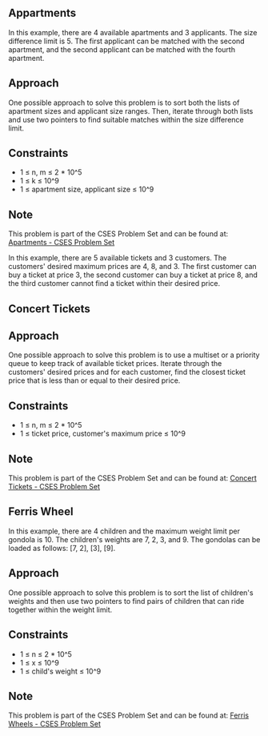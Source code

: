 ## Appartments

In this example, there are 4 available apartments and 3 applicants. The size difference limit is 5. The first applicant can be matched with the second apartment, and the second applicant can be matched with the fourth apartment.

## Approach

One possible approach to solve this problem is to sort both the lists of apartment sizes and applicant size ranges. Then, iterate through both lists and use two pointers to find suitable matches within the size difference limit.

## Constraints

- 1 ≤ n, m ≤ 2 * 10^5
- 1 ≤ k ≤ 10^9
- 1 ≤ apartment size, applicant size ≤ 10^9

## Note

This problem is part of the CSES Problem Set and can be found at: [Apartments - CSES Problem Set](https://cses.fi/problemset/task/1084)



In this example, there are 5 available tickets and 3 customers. The customers' desired maximum prices are 4, 8, and 3. The first customer can buy a ticket at price 3, the second customer can buy a ticket at price 8, and the third customer cannot find a ticket within their desired price.

## Concert Tickets

## Approach

One possible approach to solve this problem is to use a multiset or a priority queue to keep track of available ticket prices. Iterate through the customers' desired prices and for each customer, find the closest ticket price that is less than or equal to their desired price.

## Constraints

- 1 ≤ n, m ≤ 2 * 10^5
- 1 ≤ ticket price, customer's maximum price ≤ 10^9

## Note

This problem is part of the CSES Problem Set and can be found at: [Concert Tickets - CSES Problem Set](https://cses.fi/problemset/task/1091)

## Ferris Wheel

In this example, there are 4 children and the maximum weight limit per gondola is 10. The children's weights are 7, 2, 3, and 9. The gondolas can be loaded as follows: [7, 2], [3], [9].

## Approach

One possible approach to solve this problem is to sort the list of children's weights and then use two pointers to find pairs of children that can ride together within the weight limit.

## Constraints

- 1 ≤ n ≤ 2 * 10^5
- 1 ≤ x ≤ 10^9
- 1 ≤ child's weight ≤ 10^9

## Note

This problem is part of the CSES Problem Set and can be found at: [Ferris Wheels - CSES Problem Set](https://cses.fi/problemset/task/1090)
